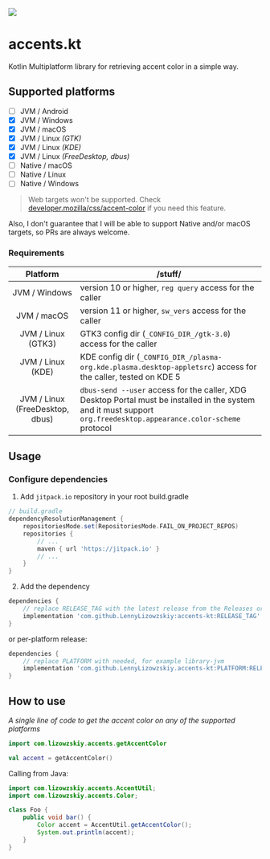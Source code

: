 [//]: # (<img src="https://github.com/LennyLizowzskiy/accents-kt/assets/46971551/b55dca62-cafa-45dc-a794-09675755948b" width="64" align="right" alt="logo"/>)
[![](https://jitpack.io/v/LennyLizowzskiy/accents-kt.svg)](https://jitpack.io/#LennyLizowzskiy/accents-kt)

# accents.kt
Kotlin Multiplatform library for retrieving accent color in a simple way.

## Supported platforms
- [ ] JVM / Android
- [x] JVM / Windows
- [x] JVM / macOS
- [x] JVM / Linux _(GTK)_
- [x] JVM / Linux _(KDE)_
- [x] JVM / Linux _(FreeDesktop, dbus)_
- [ ] Native / macOS
- [ ] Native / Linux
- [ ] Native / Windows

> Web targets won't be supported. Check [developer.mozilla/css/accent-color](https://developer.mozilla.org/en-US/docs/Web/CSS/accent-color) if you need this feature.

Also, I don't guarantee that I will be able to support Native and/or macOS targets, so PRs are always welcome.

### Requirements
|            Platform             | /stuff/                                                                                                                                                             |
|:-------------------------------:|---------------------------------------------------------------------------------------------------------------------------------------------------------------------|
|          JVM / Windows          | version 10 or higher, `reg query` access for the caller                                                                                                             |
|           JVM / macOS           | version 11 or higher, `sw_vers` access for the caller                                                                                                               |
|       JVM / Linux (GTK3)        | GTK3 config dir (`_CONFIG_DIR_/gtk-3.0`) access for the caller                                                                                                      |
|        JVM / Linux (KDE)        | KDE config dir (`_CONFIG_DIR_/plasma-org.kde.plasma.desktop-appletsrc`) access for the caller, tested on KDE 5                                                      |
| JVM / Linux (FreeDesktop, dbus) | `dbus-send --user` access for the caller, XDG Desktop Portal must be installed in the system and it must support `org.freedesktop.appearance.color-scheme` protocol |

## Usage
### Configure dependencies
1. Add `jitpack.io` repository in your root build.gradle
```groovy
// build.gradle
dependencyResolutionManagement {
    repositoriesMode.set(RepositoriesMode.FAIL_ON_PROJECT_REPOS)
    repositories {
        // ...
        maven { url 'https://jitpack.io' }
        // ...
    }
}
```
2. Add the dependency
```groovy
dependencies {
    // replace RELEASE_TAG with the latest release from the Releases or Tags page
    implementation 'com.github.LennyLizowzskiy:accents-kt:RELEASE_TAG' 
}
```

or per-platform release:
```groovy
dependencies {
    // replace PLATFORM with needed, for example library-jvm
    implementation 'com.github.LennyLizowzskiy.accents-kt:PLATFORM:RELEASE_TAG' 
}
```
## How to use
*A single line of code to get the accent color on any of the supported platforms*
```kotlin
import com.lizowzskiy.accents.getAccentColor

val accent = getAccentColor()
```

Calling from Java:
```java
import com.lizowzskiy.accents.AccentUtil;
import com.lizowzskiy.accents.Color;

class Foo {
    public void bar() {
        Color accent = AccentUtil.getAccentColor();
        System.out.println(accent);
    }
}
```
